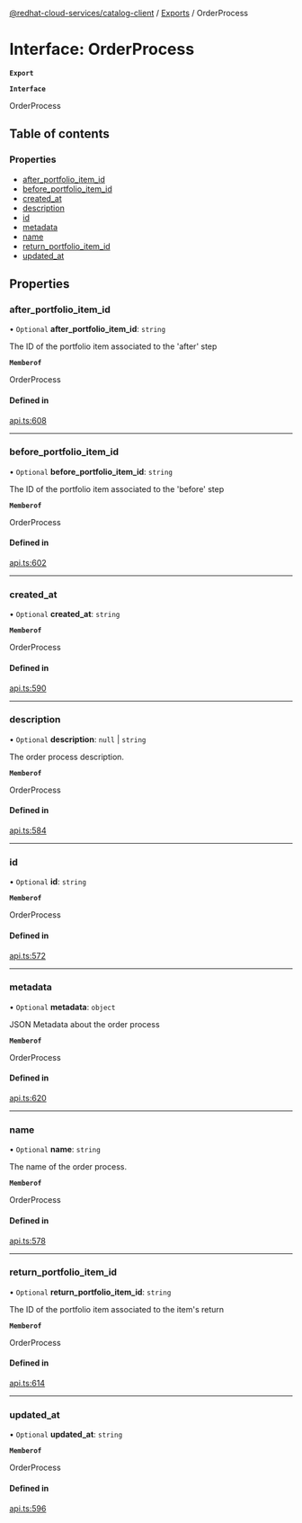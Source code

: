 [@redhat-cloud-services/catalog-client](../README.md) / [Exports](../modules.md) / OrderProcess

# Interface: OrderProcess

**`Export`**

**`Interface`**

OrderProcess

## Table of contents

### Properties

- [after\_portfolio\_item\_id](OrderProcess.md#after_portfolio_item_id)
- [before\_portfolio\_item\_id](OrderProcess.md#before_portfolio_item_id)
- [created\_at](OrderProcess.md#created_at)
- [description](OrderProcess.md#description)
- [id](OrderProcess.md#id)
- [metadata](OrderProcess.md#metadata)
- [name](OrderProcess.md#name)
- [return\_portfolio\_item\_id](OrderProcess.md#return_portfolio_item_id)
- [updated\_at](OrderProcess.md#updated_at)

## Properties

### after\_portfolio\_item\_id

• `Optional` **after\_portfolio\_item\_id**: `string`

The ID of the portfolio item associated to the \'after\' step

**`Memberof`**

OrderProcess

#### Defined in

[api.ts:608](https://github.com/RedHatInsights/javascript-clients/blob/master/packages/catalog/api.ts#L608)

___

### before\_portfolio\_item\_id

• `Optional` **before\_portfolio\_item\_id**: `string`

The ID of the portfolio item associated to the \'before\' step

**`Memberof`**

OrderProcess

#### Defined in

[api.ts:602](https://github.com/RedHatInsights/javascript-clients/blob/master/packages/catalog/api.ts#L602)

___

### created\_at

• `Optional` **created\_at**: `string`

**`Memberof`**

OrderProcess

#### Defined in

[api.ts:590](https://github.com/RedHatInsights/javascript-clients/blob/master/packages/catalog/api.ts#L590)

___

### description

• `Optional` **description**: ``null`` \| `string`

The order process description.

**`Memberof`**

OrderProcess

#### Defined in

[api.ts:584](https://github.com/RedHatInsights/javascript-clients/blob/master/packages/catalog/api.ts#L584)

___

### id

• `Optional` **id**: `string`

**`Memberof`**

OrderProcess

#### Defined in

[api.ts:572](https://github.com/RedHatInsights/javascript-clients/blob/master/packages/catalog/api.ts#L572)

___

### metadata

• `Optional` **metadata**: `object`

JSON Metadata about the order process

**`Memberof`**

OrderProcess

#### Defined in

[api.ts:620](https://github.com/RedHatInsights/javascript-clients/blob/master/packages/catalog/api.ts#L620)

___

### name

• `Optional` **name**: `string`

The name of the order process.

**`Memberof`**

OrderProcess

#### Defined in

[api.ts:578](https://github.com/RedHatInsights/javascript-clients/blob/master/packages/catalog/api.ts#L578)

___

### return\_portfolio\_item\_id

• `Optional` **return\_portfolio\_item\_id**: `string`

The ID of the portfolio item associated to the item\'s return

**`Memberof`**

OrderProcess

#### Defined in

[api.ts:614](https://github.com/RedHatInsights/javascript-clients/blob/master/packages/catalog/api.ts#L614)

___

### updated\_at

• `Optional` **updated\_at**: `string`

**`Memberof`**

OrderProcess

#### Defined in

[api.ts:596](https://github.com/RedHatInsights/javascript-clients/blob/master/packages/catalog/api.ts#L596)
